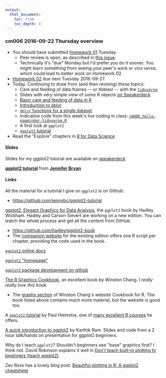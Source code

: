 ```yaml
---
output:
  html_document:
    toc: true
    toc_depth: 4
---
```


### cm006 2016-09-22 Thursday overview

  * You should have submitted [Homework 01](hw01_edit-README.html) Tuesday.
    - Peer review is open, as described in [this issue](https://github.com/STAT545-UBC/Discussion/issues/330).
    - Technically it's "due" Monday but I'd prefer you do it sooner. You might learn something from seeing your peer's work or *vice versa*, which could lead to better work on Homework 02.
  * [Homework 02](hw02_explore-gapminder-dplyr.html) due next Tuesday 2016-09-27.
  * Today. Continuing to draw from (and then revising) these topics:
    - Care and feeding of data frames -- or tibbles! -- with the [`tidyverse`](https://github.com/hadley/tidyverse)
    - Slides with very simple view of some R objects [on Speakerdeck](https://speakerdeck.com/jennybc/simple-view-of-r-objects)
    - [Basic care and feeding of data in R](block006_care-feeding-data.html)
    - [Introduction to dplyr](block009_dplyr-intro.html)
    - [`dplyr` functions for a single dataset](block010_dplyr-end-single-table.html)
    - Indicative code from this week's live coding in class: [`cm005_hello-gapminder-tidyverse.R`](https://github.com/STAT545-UBC/STAT545-UBC.github.io/blob/master/cm005_hello-gapminder-tidyverse.R)
    - A first look at `ggplot2`
    - [`ggplot2` tutorial](https://github.com/jennybc/ggplot2-tutorial)
  * Read the "Explore" chapters in [R for Data Science](http://r4ds.had.co.nz)
   
#### Slides

Slides for my ggplot2 tutorial are available on [speakerdeck](https://speakerdeck.com/jennybc/ggplot2-tutorial)

<script async class="speakerdeck-embed" data-id="f5ebca79660c4c3eb05b5bfbe1018545" data-ratio="1.33333333333333" src="//speakerdeck.com/assets/embed.js"></script> <div style="margin-bottom:5px"> <strong> <a href="https://speakerdeck.com/jennybc/ggplot2-tutorial" title="ggplot2 tutorial" target="_blank">ggplot2 tutorial</a> </strong> from <strong><a href="https://speakerdeck.com/jennybc" target="_blank">Jennifer Bryan</a></strong> </div>

#### Links

All the material for a tutorial I give on `ggplot2` is on Github:

  * <https://github.com/jennybc/ggplot2-tutorial>
  
[ggplot2: Elegant Graphics for Data Analysis](http://www.amazon.com/dp/0387981403/ref=cm_sw_su_dp?tag=ggplot2-20), the `ggplot2` book by Hadley Wickham. Hadley and Carson Sievert are working on a new edition. You can watch the whole process and get all the content from GitHub:
  
 * <https://github.com/hadley/ggplot2-book>
 * The [companion website](http://ggplot2.org/book/) for the existing edition offers one R script per chapter, providing the code used in the book.

[`ggplot2` online docs](http://docs.ggplot2.org/current/)

[`ggplot2` "homepage"](http://ggplot2.org)

[`ggplot2` package development on github](https://github.com/hadley/ggplot2) 

[The R Graphics Cookbook](http://shop.oreilly.com/product/0636920023135.do), an excellent book by Winston Chang. *I really really love this book.*

- The [graphs section](http://www.cookbook-r.com/Graphs/) of Winston Chang's website Cookbook for R. The book listed above contains much more material, but the website is good too.

A [`ggplot2` tutorial](http://stcorp.nl/R_course/tutorial_ggplot2.html) by Paul Hiemstra, one of [many excellent R courses](http://stcorp.nl/R_course/) he offers.

[A quick introduction to ggplot2](http://inundata.org/2013/04/10/a-quick-introduction-to-ggplot2/) by Karthik Ram. Slides and code from a 2 hour talk/hands on presentation for ggplot2 beginners.

Why do I teach `ggplot2`? Shouldn't beginners see "base" graphics first? I think not. David Robinson explains it well in [Don't teach built-in plotting to beginners (teach ggplot2)](http://varianceexplained.org/r/teach_ggplot2_to_beginners/).

Zev Ross has a lovely blog post: [Beautiful plotting in R: A ggplot2 cheatsheet](http://zevross.com/blog/2014/08/04/beautiful-plotting-in-r-a-ggplot2-cheatsheet-3/)
